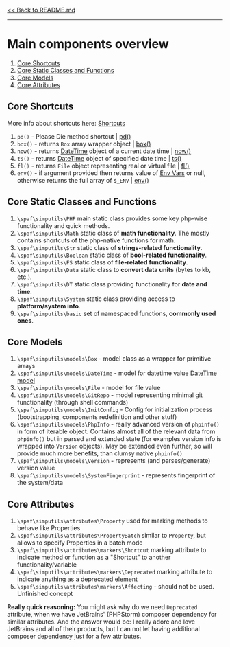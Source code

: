 [<< Back to README.md](../README.md)

----

# Main components overview

1. [Core Shortcuts]()
2. [Core Static Classes and Functions]()
3. [Core Models]()
4. [Core Attributes]()

## Core Shortcuts

More info about shortcuts here: [Shortcuts](shortcuts.md)
1. `pd()`  - Please Die method shortcut | [pd()](shortcuts.md#pd)
2. `box()` - returns `Box` array wrapper object | [box()](shortcuts.md#box)
3. `now()` - returns [DateTime](date-and-time.md#DateTime-model) object of a current
   date time | [now()](shortcuts.md#now)
4. `ts()`  - returns [DateTime](date-and-time.md#DateTime-model) object of specified
   date time | [ts()](shortcuts.md#ts)
5. `fl()`  - returns `File` object representing real or
   virtual file | [fl()](shortcuts.md#fl)
6. `env()` - if argument provided then returns value of [Env Vars](env-vars.md)
   or null, otherwise returns the full array of `$_ENV` | [env()](shortcuts.md#env)


## Core Static Classes and Functions

1. `\spaf\simputils\PHP` main static class provides some key php-wise functionality
   and quick methods.
2. `\spaf\simputils\Math` static class of **math functionality**. The mostly
   contains shortcuts of the php-native functions for math.
3. `\spaf\simputils\Str` static class of **strings-related functionality**.
4. `\spaf\simputils\Boolean` static class of **bool-related functionality**.
5. `\spaf\simputils\FS` static class of **file-related functionality**.
6. `\spaf\simputils\Data` static class to **convert data units** (bytes to kb, etc.).
7. `\spaf\simputils\DT` static class providing functionality for **date and time**.
8. `\spaf\simputils\System` static class providing access to **platform/system info**.
9. `\spaf\simputils\basic` set of namespaced functions, **commonly used ones**.


## Core Models

1. `\spaf\simputils\models\Box` - model class as a wrapper for primitive arrays
2. `\spaf\simputils\models\DateTime` - model for datetime
   value [DateTime model](date-and-time.md#DateTime-model)
3. `\spaf\simputils\models\File` - model for file value
4. `\spaf\simputils\models\GitRepo` - model representing minimal git functionality
   (through shell commands)
5. `\spaf\simputils\models\InitConfig` - Config for initialization process (bootstrapping,
   components redefinition and other stuff)
6. `\spaf\simputils\models\PhpInfo` - really advanced version of `phpinfo()` in form of
   iterable object. Contains almost all of the relevant data from `phpinfo()`
   but in parsed and extended state (for examples version info is wrapped into `Version`
   objects). May be extended even further, so will provide much more benefits, than
   clumsy native `phpinfo()`
7. `\spaf\simputils\models\Version` - represents (and parses/generate) version value
8. `\spaf\simputils\models\SystemFingerprint` - represents fingerprint of the system/data


## Core Attributes

1. `\spaf\simputils\attributes\Property` used for marking methods to behave like
   Properties
2. `\spaf\simputils\attributes\PropertyBatch` similar to `Property`, but allows
   to specify Properties in a batch mode
3. `\spaf\simputils\attributes\markers\Shortcut` marking attribute to indicate method
   or function as a "Shortcut" to another functionality/variable
4. `\spaf\simputils\attributes\markers\Deprecated` marking attribute to indicate anything
   as a deprecated element
5. `\spaf\simputils\attributes\markers\Affecting` - should not be used. Unfinished concept

**Really quick reasoning:** You might ask why do we need `Deprecated` attribute, when we
have JetBrains' (PHPStorm) composer dependency for similar attributes.
And the answer would be: I really adore and love JetBrains and all of their products,
but I can not let having additional composer dependency just for a few attributes.
